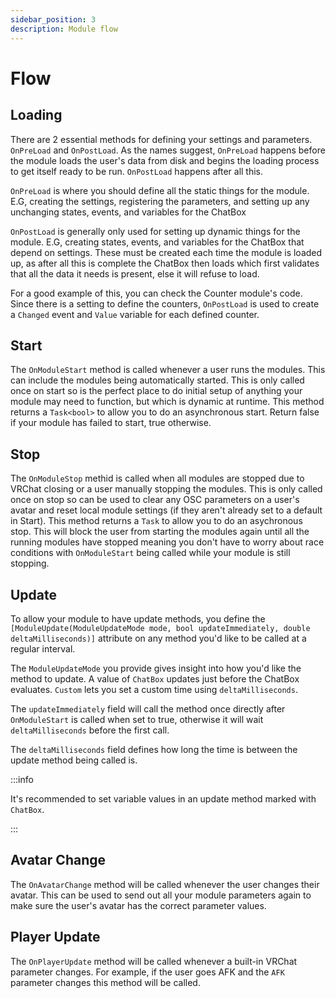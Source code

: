 ```yaml
---
sidebar_position: 3
description: Module flow
---
```


# Flow

## Loading
There are 2 essential methods for defining your settings and parameters. `OnPreLoad` and `OnPostLoad`. As the names suggest, `OnPreLoad` happens before the module loads the user's data from disk and begins the loading process to get itself ready to be run. `OnPostLoad` happens after all this.

`OnPreLoad` is where you should define all the static things for the module. E.G, creating the settings, registering the parameters, and setting up any unchanging states, events, and variables for the ChatBox

`OnPostLoad` is generally only used for setting up dynamic things for the module. E.G, creating states, events, and variables for the ChatBox that depend on settings. These must be created each time the module is loaded up, as after all this is complete the ChatBox then loads which first validates that all the data it needs is present, else it will refuse to load.

For a good example of this, you can check the Counter module's code. Since there is a setting to define the counters, `OnPostLoad` is used to create a `Changed` event and `Value` variable for each defined counter.

## Start
The `OnModuleStart` method is called whenever a user runs the modules. This can include the modules being automatically started. This is only called once on start so is the perfect place to do initial setup of anything your module may need to function, but which is dynamic at runtime. This method returns a `Task<bool>` to allow you to do an asynchronous start. Return false if your module has failed to start, true otherwise.

## Stop
The `OnModuleStop` methid is called when all modules are stopped due to VRChat closing or a user manually stopping the modules. This is only called once on stop so can be used to clear any OSC parameters on a user's avatar and reset local module settings (if they aren't already set to a default in Start). This method returns a `Task` to allow you to do an asychronous stop. This will block the user from starting the modules again until all the running modules have stopped meaning you don't have to worry about race conditions with `OnModuleStart` being called while your module is still stopping.

## Update
To allow your module to have update methods, you define the `[ModuleUpdate(ModuleUpdateMode mode, bool updateImmediately, double deltaMilliseconds)]` attribute on any method you'd like to be called at a regular interval.

The `ModuleUpdateMode` you provide gives insight into how you'd like the method to update. A value of `ChatBox` updates just before the ChatBox evaluates. `Custom` lets you set a custom time using `deltaMilliseconds`.

The `updateImmediately` field will call the method once directly after `OnModuleStart` is called when set to true, otherwise it will wait `deltaMilliseconds` before the first call.

The `deltaMilliseconds` field defines how long the time is between the update method being called is.

:::info

It's recommended to set variable values in an update method marked with `ChatBox`.

:::

## Avatar Change
The `OnAvatarChange` method will be called whenever the user changes their avatar. This can be used to send out all your module parameters again to make sure the user's avatar has the correct parameter values.

## Player Update
The `OnPlayerUpdate` method will be called whenever a built-in VRChat parameter changes. For example, if the user goes AFK and the `AFK` parameter changes this method will be called.